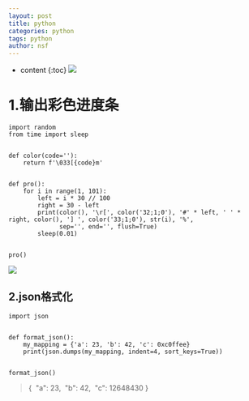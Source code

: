 ```yaml
---
layout: post
title: python
categories: python
tags: python
author: nsf
---
```


* content
{:toc}
![](https://cdn.jsdelivr.net/gh/nsf-github/tdxlj.github.io@master/_posts/python/pro.gif)




# 1.输出彩色进度条

```
import random
from time import sleep


def color(code=''):
    return f'\033[{code}m'


def pro():
    for i in range(1, 101):
        left = i * 30 // 100
        right = 30 - left
        print(color(), '\r[', color('32;1;0'), '#' * left, ' ' * right, color(), '] ', color('33;1;0'), str(i), '%',
              sep='', end='', flush=True)
        sleep(0.01)
        
        
pro()
```

![](https://cdn.jsdelivr.net/gh/nsf-github/tdxlj.github.io@master/_posts/python/pro.gif)

## 2.json格式化

```
import json


def format_json():
    my_mapping = {'a': 23, 'b': 42, 'c': 0xc0ffee}
    print(json.dumps(my_mapping, indent=4, sort_keys=True))


format_json()
```

> {
> ​    "a": 23,
> ​    "b": 42,
> ​    "c": 12648430
> }	